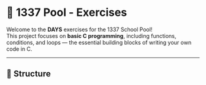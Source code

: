 # 🚀 1337 Pool - Exercises

Welcome to the **DAYS** exercises for the 1337 School Pool!  
This project focuses on **basic C programming**, including functions, conditions, and loops — the essential building blocks of writing your own code in C.

---

## 📁 Structure

